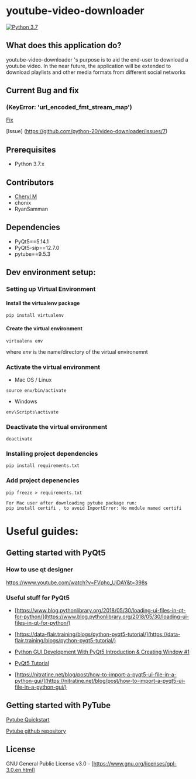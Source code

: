 # youtube-video-downloader
[![Python 3.7](https://img.shields.io/badge/python-3.7-blue.svg)](https://www.python.org/downloads/release/python-376/)


## What does this application do?
youtube-video-downloader 's purpose is to aid the end-user to download a youtube video.
In the near future, the application will be extended to download playlists and other media formats from different 
social networks

## Current Bug and fix
### (KeyError: 'url_encoded_fmt_stream_map')

[Fix](https://github.com/nficano/pytube/pull/537/files/bceb929e143caadd874955fa422f8a58955bafaf)

[Issue] (https://github.com/python-20/video-downloader/issues/7)


## Prerequisites
- Python 3.7.x

## Contributors
- [Cheryl M](github.com/cherylli)  
- chonix
- RyanSamman

## Dependencies
- PyQt5==5.14.1
- PyQt5-sip==12.7.0
- pytube==9.5.3

## Dev environment setup:
### Setting up Virtual Environment
#### Install the virtualenv package
```
pip install virtualenv
```
#### Create the virtual environment
```
virtualenv env
```
where <i>env</i> is the name/directory of the virtual environemnt

### Activate the virtual environment

- Mac OS / Linux
```
source env/bin/activate
```

- Windows
```
env\Scripts\activate
```

### Deactivate the virtual environment
```
deactivate
```

### Installing project dependencies
```
pip install requirements.txt
```

### Add project depenencies
```
pip freeze > requirements.txt
```

```
For Mac user after downloading pytube package run:
pip install certifi , to avoid ImportError: No module named certifi

```

# Useful guides:
## Getting started with PyQt5
### How to use qt designer
https://www.youtube.com/watch?v=FVpho_UiDAY&t=398s

### Useful stuff for PyQt5
- [https://www.blog.pythonlibrary.org/2018/05/30/loading-ui-files-in-qt-for-python/](https://www.blog.pythonlibrary.org/2018/05/30/loading-ui-files-in-qt-for-python/)

- [https://data-flair.training/blogs/python-pyqt5-tutorial/](https://data-flair.training/blogs/python-pyqt5-tutorial/)

- [Python GUI Development With PyQt5 Introduction & Creating Window #1](https://youtu.be/yD0iu3n-e_s?list=PL1FgJUcJJ03uO70zDLDF3oaTu6s2QLOPa)

- [PyQt5 Tutorial](https://www.youtube.com/watch?v=_bi0SqW_4L0&list=PLS1QulWo1RIZTkXbVkjr5Z3m-uMs05u7V)

- [https://nitratine.net/blog/post/how-to-import-a-pyqt5-ui-file-in-a-python-gui/](https://nitratine.net/blog/post/how-to-import-a-pyqt5-ui-file-in-a-python-gui/)

## Getting started with PyTube

[Pytube Quickstart](https://python-pytube.readthedocs.io/en/latest/user/quickstart.html)

[Pytube github repository](https://github.com/nficano/pytube)

## License
GNU General Public License v3.0 - 
[https://www.gnu.org/licenses/gpl-3.0.en.html]

